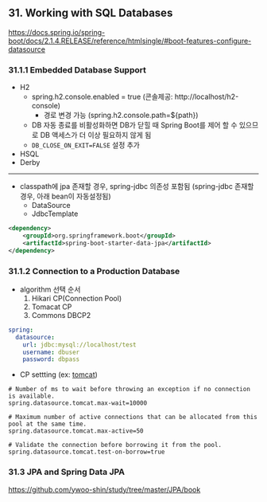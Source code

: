 ## 31. Working with SQL Databases
https://docs.spring.io/spring-boot/docs/2.1.4.RELEASE/reference/htmlsingle/#boot-features-configure-datasource

### 31.1.1 Embedded Database Support
* H2
  * spring.h2.console.enabled = true (콘솔제공: http://localhost/h2-console)
    * 경로 변경 가능 (spring.h2.console.path=${path})
  * DB 자동 종료를 비활성화하면 DB가 닫힐 때 Spring Boot를 제어 할 수 있으므로 DB 액세스가 더 이상 필요하지 않게 됨
  * `DB_CLOSE_ON_EXIT=FALSE` 설정 추가
* HSQL
* Derby
---
* classpath에 jpa 존재할 경우,  spring-jdbc 의존성 포함됨 (spring-jdbc 존재할 경우, 아래 bean이 자동설정됨)
  * DataSource
  * JdbcTemplate
  
```xml
<dependency>
    <groupId>org.springframework.boot</groupId>
    <artifactId>spring-boot-starter-data-jpa</artifactId>
</dependency>
```

### 31.1.2 Connection to a Production Database
* algorithm 선택 순서
  1. Hikari CP(Connection Pool)
  2. Tomacat CP
  3. Commons DBCP2
  
```yml
spring:
  datasource:
    url: jdbc:mysql://localhost/test
    username: dbuser
    password: dbpass
```

* CP settting (ex: [tomcat](https://tomcat.apache.org/tomcat-8.0-doc/jdbc-pool.html#Common_Attributes))
```properties
# Number of ms to wait before throwing an exception if no connection is available.
spring.datasource.tomcat.max-wait=10000

# Maximum number of active connections that can be allocated from this pool at the same time.
spring.datasource.tomcat.max-active=50

# Validate the connection before borrowing it from the pool.
spring.datasource.tomcat.test-on-borrow=true
```

### 31.3 JPA and Spring Data JPA
https://github.com/ywoo-shin/study/tree/master/JPA/book

